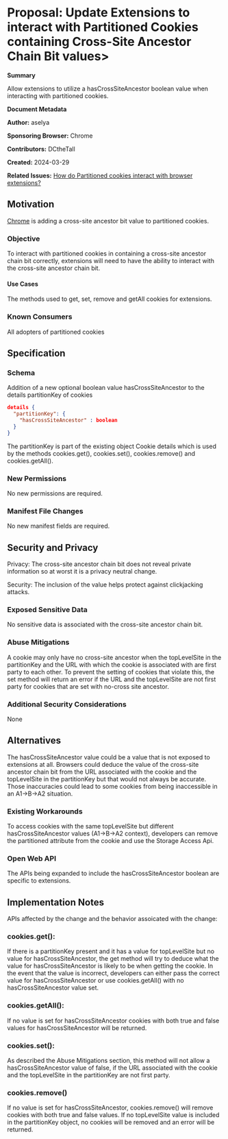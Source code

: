 # Proposal: Update Extensions to interact with Partitioned Cookies containing Cross-Site Ancestor Chain Bit values>


**Summary**

Allow extensions to utilize a hasCrossSiteAncestor boolean value when interacting with partitioned cookies.

**Document Metadata**

**Author:**  aselya 

**Sponsoring Browser:** Chrome

**Contributors:** DCtheTall

**Created:** 2024-03-29

**Related Issues:** [How do Partitioned cookies interact with browser extensions?](https://github.com/privacycg/CHIPS/issues/6)

## Motivation
[Chrome](https://github.com/privacycg/CHIPS/issues/40) is adding a cross-site ancestor bit value to partitioned cookies. 

### Objective
To interact with partitioned cookies in containing a cross-site ancestor chain bit correctly, extensions will need to have the ability to interact with the cross-site ancestor chain bit.

#### Use Cases

The methods used to get, set, remove and getAll cookies for extensions.

### Known Consumers
All adopters of partitioned cookies

## Specification

### Schema

Addition of a new optional boolean value hasCrossSiteAncestor to the details partitionKey of cookies
```json
details {
  "partitionKey": {
    "hasCrossSiteAncestor" : boolean
  }
}
```
The partitionKey is part of the existing object Cookie details which is used by the methods cookies.get(), cookies.set(), cookies.remove() and cookies.getAll().

### New Permissions
No new permissions are required.

### Manifest File Changes
No new manifest fields are required.

## Security and Privacy
Privacy: The cross-site ancestor chain bit does not reveal private information so at worst it is a privacy neutral change.

Security: The inclusion of the value helps protect against clickjacking attacks.

### Exposed Sensitive Data
No sensitive data is associated with the cross-site ancestor chain bit.

### Abuse Mitigations
A cookie may only have no cross-site ancestor when the topLevelSite in the partitionKey and the URL with which the cookie is associated with are first party to each other. To prevent the setting of cookies that violate this, the set method will return an error if the URL and the topLevelSite are not first party for cookies that are set with no-cross site ancestor.

### Additional Security Considerations
None

## Alternatives
The hasCrossSiteAncestor value could be a value that is not exposed to extensions at all. Browsers could deduce the value of the cross-site ancestor chain bit from the URL associated with the cookie and the topLevelSite in the partitionKey but that would not always be accurate. Those inaccuracies could lead to some cookies from being inaccessible in an A1->B->A2 situation. 

### Existing Workarounds
To access cookies with the same topLevelSite but different hasCrossSiteAncestor values (A1->B->A2 context), developers can remove the partitioned attribute from the cookie and use the Storage Access Api. 

### Open Web API
The APIs being expanded to include the hasCrossSiteAncestor boolean are specific to extensions.

## Implementation Notes
APIs affected by the change and the behavior assoicated with the change:
### cookies.get(): 
If there is a partitionKey present and it has a value for topLevelSite but no value for hasCrossSiteAncestor, the get method will try to deduce what the value for hasCrossSiteAncestor is likely to be when getting the cookie. In the event that the value is incorrect, developers can either pass the correct value for hasCrossSiteAncestor or use cookies.getAll() with no hasCrossSiteAncestor value set.

### cookies.getAll(): 
If no value is set for hasCrossSiteAncestor cookies with both true and false values for hasCrossSiteAncestor will be returned.

### cookies.set(): 
As described the Abuse Mitigations section, this method will not allow a hasCrossSiteAncestor value of false, if the URL associated with the cookie and the topLevelSite in the partitionKey are not first party.

### cookies.remove()
If no value is set for hasCrossSiteAncestor, cookies.remove() will remove cookies with both true and false values. If no topLevelSite value is included in the partitionKey object, no cookies will be removed and an error will be returned.

